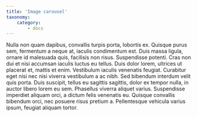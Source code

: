 ```yaml
---
title: 'Image carousel'
taxonomy:
    category:
        - docs
---
```


Nulla non quam dapibus, convallis turpis porta, lobortis ex. Quisque purus sem, fermentum a neque at, iaculis condimentum est. Duis massa ligula, ornare id malesuada quis, facilisis non risus. Suspendisse potenti. Cras non dui et nisi accumsan iaculis luctus eu tellus. Duis dolor lorem, ultrices ut placerat et, mattis et enim. Vestibulum iaculis venenatis feugiat. Curabitur eget nisi nec nisi viverra vestibulum a ac nibh. Sed bibendum interdum velit quis porta. Duis suscipit, tellus eu sagittis sagittis, dolor ex tempor nulla, in auctor libero lorem eu sem. Phasellus viverra aliquet varius. Suspendisse imperdiet aliquam orci, a dictum felis venenatis eu. Quisque convallis bibendum orci, nec posuere risus pretium a. Pellentesque vehicula varius ipsum, feugiat aliquam tortor.
